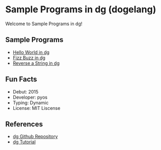 # Sample Programs in dg (dogelang)

Welcome to Sample Programs in dg!

## Sample Programs

- [Hello World in dg][0]
- [Fizz Buzz in dg][1]
- [Reverse a String in dg][2]

## Fun Facts

- Debut: 2015
- Developer: pyos
- Typing: Dynamic
- License: MIT Liscense

## References

- [dg Github Repository][6]
- [dg Tutorial][7]

[0]: https://github.com/TheRenegadeCoder/sample-programs/issues/468
[1]: https://github.com/TheRenegadeCoder/sample-programs/issues/470
[2]: https://github.com/TheRenegadeCoder/sample-programs/issues/471
[6]: https://github.com/pyos/dg
[7]: https://pyos.github.io/dg/tutorial/

